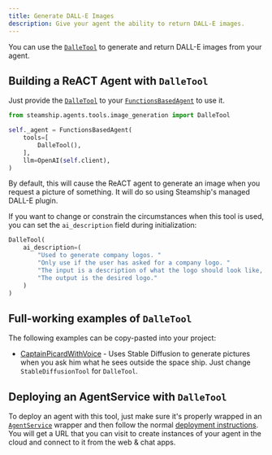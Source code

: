 ```yaml
---
title: Generate DALL-E Images
description: Give your agent the ability to return DALL-E images.
---
```


You can use the [`DalleTool`](https://github.com/steamship-core/python-client/blob/main/src/steamship/agents/tools/image_generation/dalle.py) to generate and return DALL-E images from your agent.

## Building a ReACT Agent with `DalleTool`

Just provide the [`DalleTool`](https://github.com/steamship-core/python-client/blob/main/src/steamship/agents/tools/image_generation/dalle.py) to your [`FunctionsBasedAgent`](https://github.com/steamship-core/python-client/blob/main/src/steamship/agents/functional/functions_based.py) to use it.

```python
from steamship.agents.tools.image_generation import DalleTool

self._agent = FunctionsBasedAgent(
    tools=[
        DalleTool(),
    ],
    llm=OpenAI(self.client),
)
```

By default, this will cause the ReACT agent to generate an image when you request a picture of something.
It will do so using Steamship's managed DALL-E plugin.

If you want to change or constrain the circumstances when this tool is used, you can set the `ai_description` field during initialization:

```python
DalleTool(
    ai_description=(
        "Used to generate company logos. "
        "Only use if the user has asked for a company logo. "
        "The input is a description of what the logo should look like, in detail. "
        "The output is the desired logo."
    )
)
```

## Full-working examples of `DalleTool`

The following examples can be copy-pasted into your project:

- [CaptainPicardWithVoice](https://github.com/steamship-core/multimodal-agent-starter/blob/main/src/example_agents/captain_picard_with_voice.py) - Uses Stable Diffusion to generate pictures when you ask him what he sees outside the space ship. Just change `StableDiffusionTool` for `DalleTool`.

## Deploying an AgentService with `DalleTool`

To deploy an agent with this tool, just make sure it's properly wrapped in an [`AgentService`](/agent-guidebook/core-concepts/api-py) wrapper and then follow the normal [deployment instructions](/agent-guidebook/getting-started/deploy-your-agent).
You will get a URL that you can visit to create instances of your agent in the cloud and connect to it from the web & chat apps.
